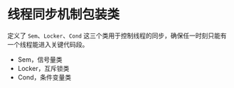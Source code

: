# 线程同步机制包装类
定义了 `Sem`、`Locker`、`Cond` 这三个类用于控制线程的同步，确保任一时刻只能有一个线程能进入关键代码段。

* Sem，信号量类
* Locker，互斥锁类
* Cond，条件变量类